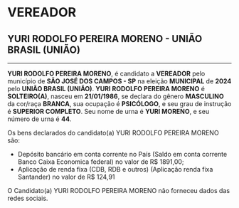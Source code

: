 # VEREADOR
## YURI RODOLFO PEREIRA MORENO - UNIÃO BRASIL (UNIÃO)
---
**YURI RODOLFO PEREIRA MORENO**, é candidato a **VEREADOR** pelo município de **SÃO JOSÉ DOS CAMPOS - SP** na eleição **MUNICIPAL** de **2024** pelo **UNIÃO BRASIL (UNIÃO)**.
**YURI RODOLFO PEREIRA MORENO** é **SOLTEIRO(A)**, nasceu em **21/01/1986**, se declara do gênero **MASCULINO** da cor/raça **BRANCA**, sua ocupação é **PSICÓLOGO**, e seu grau de instrução é **SUPERIOR COMPLETO**.
Seu nome de urna é **YURI MORENO**, e seu número de urna é **44**.

Os bens declarados do candidato(a) YURI RODOLFO PEREIRA MORENO são: 
- Depósito bancário em conta corrente no País (Saldo em conta corrente Banco Caixa Economica federal) no valor de R$ 1891,00;
- Aplicação de renda fixa (CDB, RDB e outros) (Aplicação renda fixa Santander) no valor de R$ 124,91

O Candidato(a) YURI RODOLFO PEREIRA MORENO não forneceu dados das redes sociais.